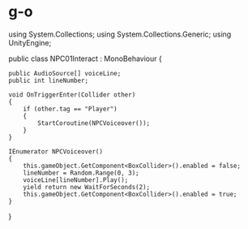# g-o
using System.Collections;
using System.Collections.Generic;
using UnityEngine;

public class NPC01Interact : MonoBehaviour
{

    public AudioSource[] voiceLine;
    public int lineNumber;

    void OnTriggerEnter(Collider other)
    {
        if (other.tag == "Player")
        {
            StartCoroutine(NPCVoiceover());
        }
    }

    IEnumerator NPCVoiceover()
    {
        this.gameObject.GetComponent<BoxCollider>().enabled = false;
        lineNumber = Random.Range(0, 3);
        voiceLine[lineNumber].Play();
        yield return new WaitForSeconds(2);
        this.gameObject.GetComponent<BoxCollider>().enabled = true;
    }
}
